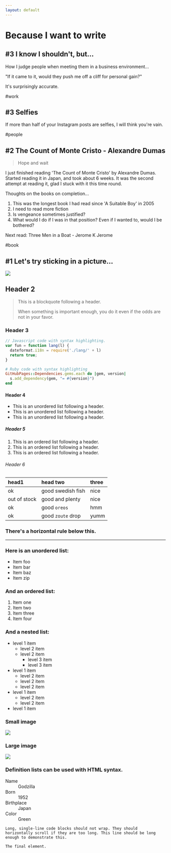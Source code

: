 ```yaml
---
layout: default
---
```


# [](#header-1)Because I want to write

## [](#header-2)#3 I know I shouldn't, but...

How I judge people when meeting them in a business environment...

"If it came to it, would they push me off a cliff for personal gain?"

It's surprisingly accurate.

#work

## [](#header-2)#3 Selfies

If more than half of your Instagram posts are selfies, I will think you're vain.

#people

## [](#header-2)#2 The Count of Monte Cristo - Alexandre Dumas

> Hope and wait

I just finished reading 'The Count of Monte Cristo' by Alexandre Dumas. Started reading it in Japan, and took about 6 weeks. It was the second attempt at reading it, glad I stuck with it this time round. 

Thoughts on the books on completion...
1.  This was the longest book I had read since 'A Suitable Boy' in 2005
1.  I need to read more fiction
1.  Is vengeance sometimes justified?
1.  What would I do if I was in that position? Even if I wanted to, would I be bothered?

Next read: Three Men in a Boat - Jerome K Jerome

#book

## [](#header-2)#1 Let's try sticking in a picture... 

![](https://upload.wikimedia.org/wikipedia/en/7/71/Golconde.jpg)

## [](#header-2)Header 2

> This is a blockquote following a header.
>
> When something is important enough, you do it even if the odds are not in your favor.

### [](#header-3)Header 3

```js
// Javascript code with syntax highlighting.
var fun = function lang(l) {
  dateformat.i18n = require('./lang/' + l)
  return true;
}
```

```ruby
# Ruby code with syntax highlighting
GitHubPages::Dependencies.gems.each do |gem, version|
  s.add_dependency(gem, "= #{version}")
end
```

#### [](#header-4)Header 4

*   This is an unordered list following a header.
*   This is an unordered list following a header.
*   This is an unordered list following a header.

##### [](#header-5)Header 5

1.  This is an ordered list following a header.
2.  This is an ordered list following a header.
3.  This is an ordered list following a header.

###### [](#header-6)Header 6

| head1        | head two          | three |
|:-------------|:------------------|:------|
| ok           | good swedish fish | nice  |
| out of stock | good and plenty   | nice  |
| ok           | good `oreos`      | hmm   |
| ok           | good `zoute` drop | yumm  |

### There's a horizontal rule below this.

* * *

### Here is an unordered list:

*   Item foo
*   Item bar
*   Item baz
*   Item zip

### And an ordered list:

1.  Item one
1.  Item two
1.  Item three
1.  Item four

### And a nested list:

- level 1 item
  - level 2 item
  - level 2 item
    - level 3 item
    - level 3 item
- level 1 item
  - level 2 item
  - level 2 item
  - level 2 item
- level 1 item
  - level 2 item
  - level 2 item
- level 1 item

### Small image

![](https://assets-cdn.github.com/images/icons/emoji/octocat.png)

### Large image

![](https://guides.github.com/activities/hello-world/branching.png)


### Definition lists can be used with HTML syntax.

<dl>
<dt>Name</dt>
<dd>Godzilla</dd>
<dt>Born</dt>
<dd>1952</dd>
<dt>Birthplace</dt>
<dd>Japan</dd>
<dt>Color</dt>
<dd>Green</dd>
</dl>

```
Long, single-line code blocks should not wrap. They should horizontally scroll if they are too long. This line should be long enough to demonstrate this.
```

```
The final element.
```
